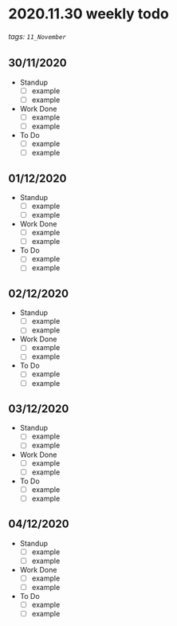 # 2020.11.30 weekly todo
###### tags: `11_November`

## 30/11/2020
* Standup
    - [ ] example
    - [ ] example
* Work Done
    - [ ] example
    - [ ] example
* To Do
    - [ ] example
    - [ ] example

## 01/12/2020
* Standup
    - [ ] example
    - [ ] example
* Work Done
    - [ ] example
    - [ ] example
* To Do
    - [ ] example
    - [ ] example

## 02/12/2020
* Standup
    - [ ] example
    - [ ] example
* Work Done
    - [ ] example
    - [ ] example
* To Do
    - [ ] example
    - [ ] example

## 03/12/2020
* Standup
    - [ ] example
    - [ ] example
* Work Done
    - [ ] example
    - [ ] example
* To Do
    - [ ] example
    - [ ] example

## 04/12/2020
* Standup
    - [ ] example
    - [ ] example
* Work Done
    - [ ] example
    - [ ] example
* To Do
    - [ ] example
    - [ ] example